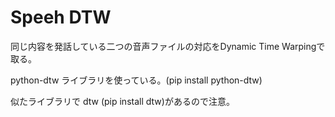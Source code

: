 # Speeh DTW

同じ内容を発話している二つの音声ファイルの対応をDynamic Time Warpingで取る。

python-dtw ライブラリを使っている。(pip install python-dtw)

似たライブラリで dtw (pip install dtw)があるので注意。